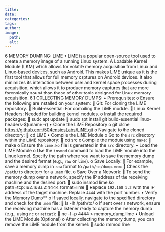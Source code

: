 ```yaml
---
title: 
date: 
categories: 
tags: 
author: 
image:
  path: 
  alt: 
---
```

6	MEMORY DUMPING: LIME
•	LiME is a popular open-source tool used to create a memory image of a running Linux system. A Loadable Kernel Module (LKM) which allows for volatile memory acquisition from Linux and Linux-based devices, such as Android. This makes LiME unique as it is the first tool that allows for full memory captures on Android devices. It also minimizes its interaction between user and kernel space processes during acquisition, which allows it to produce memory captures that are more forensically sound than those of other tools designed for Linux memory acquisition.
6.1	COLLECTING MEMORY DUMPS: 
•	Prerequisites:
o	Ensure the following are installed on your system:
	Git: For cloning the LiME repository.
	Build-essential: For compiling the LiME module.
	Linux Kernel Headers: Needed for building kernel modules.
o	Install the required packages:
	sudo apt update
	sudo apt install git build-essential linux-headers-$(uname -r)
•	Clone the LiME Repository
o	git clone https://github.com/504ensicsLabs/LiME.git
o	Navigate to the cloned directory:
	cd LiME
•	Compile the LiME Module
o	Go to the `src` directory within the LiME repository:
	cd src
o	Compile the module using `make`:
	make
o	Ensure the `lime.ko` file is generated in the `src` directory.
•	Load the LiME Module
o	Use the `insmod` command to load the LiME module into the Linux kernel. Specify the path where you want to save the memory dump and the desired format (e.g., `raw` or `lime`).
o	Save Locally:
	For example, save a memory dump in `raw` format to `/path/to/dump.mem`:
	Check the `/path/to` directory for a `.mem` file.
o	Save Over a Network:
	To send the memory dump over a network, specify the IP address of the receiving machine and the desired port:
	sudo insmod lime.ko path=tcp:192.168.1.2:4444 format=lime
	Replace `192.168.1.2` with the IP address of the target machine. Replace `4444` with the port number.
•	Verify the Memory Dump**
o	If saved locally, navigate to the specified directory and check for the `.mem` file:
	ls -lh /path/to/
o	If sent over a network, ensure the receiving machine has a listener ready to capture the memory dump (e.g., using `nc` or `netcat`):
	nc -l -p 4444 > memory_dump.lime
•	Unload the LiME Module (Optional)
o	After collecting the memory dump, you can remove the LiME module from the kernel:
	sudo rmmod lime
